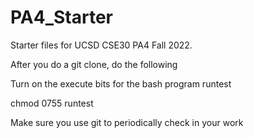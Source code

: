 # PA4_Starter
Starter files for UCSD CSE30 PA4 Fall 2022. 

After you do a git clone, do the following

Turn on the execute bits for the bash program runtest

chmod 0755 runtest

Make sure you use git to periodically check in your work
